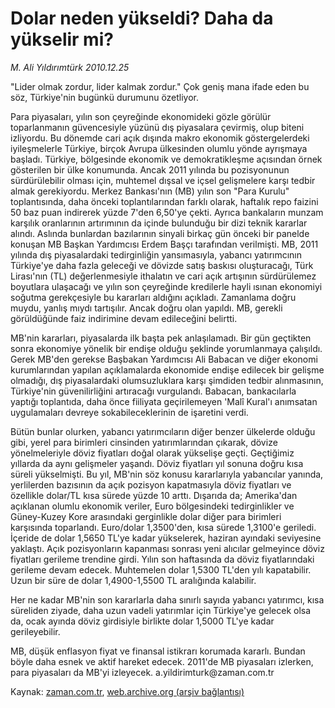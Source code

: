 # Dolar neden yükseldi? Daha da yükselir mi?

*M. Ali Yıldırımtürk 2010.12.25*

<td class="columnist-detail">
<p>"Lider olmak zordur, lider kalmak zordur." Çok geniş mana ifade eden bu söz, Türkiye'nin bugünkü durumunu özetliyor.</p>
<p>
<div id="haberMetinDiv">
<p> Para piyasaları, yılın son çeyreğinde ekonomideki gözle görülür toparlanmanın güvencesiyle yüzünü dış piyasalara çevirmiş, olup biteni izliyordu. Bu dönemde cari açık dışında makro ekonomik göstergelerdeki iyileşmelerle Türkiye, birçok Avrupa ülkesinden olumlu yönde ayrışmaya başladı. Türkiye, bölgesinde ekonomik ve demokratikleşme açısından örnek gösterilen bir ülke konumunda. Ancak 2011 yılında bu pozisyonunun sürdürülebilir olması için, muhtemel dışsal ve içsel gelişmelere karşı tedbir almak gerekiyordu. Merkez Bankası'nın (MB) yılın son "Para Kurulu" toplantısında, daha önceki toplantılarından farklı olarak, haftalık repo faizini 50 baz puan indirerek yüzde 7'den 6,50'ye çekti. Ayrıca bankaların munzam karşılık oranlarının artırımının da içinde bulunduğu bir dizi teknik kararlar alındı. Aslında bunlardan bazılarının sinyali birkaç gün önceki bir panelde konuşan MB Başkan Yardımcısı Erdem Başçı tarafından verilmişti. MB, 2011 yılında dış piyasalardaki tedirginliğin yansımasıyla, yabancı yatırımcının Türkiye'ye daha fazla geleceği ve dövizde satış baskısı oluşturacağı, Türk Lirası'nın (TL) değerlenmesiyle ithalatın ve cari açık artışının sürdürülemez boyutlara ulaşacağı ve yılın son çeyreğinde kredilerle hayli ısınan ekonomiyi soğutma gerekçesiyle bu kararları aldığını açıkladı. Zamanlama doğru muydu, yanlış mıydı tartışılır. Ancak doğru olan yapıldı. MB, gerekli görüldüğünde faiz indirimine devam edileceğini belirtti.
<p> MB'nin kararları, piyasalarda ilk başta pek anlaşılamadı. Bir gün geçtikten sonra ekonomiye yönelik bir endişe olduğu şeklinde yorumlanmaya çalışıldı. Gerek MB'den gerekse Başbakan Yardımcısı Ali Babacan ve diğer ekonomi kurumlarından yapılan açıklamalarda ekonomide endişe edilecek bir gelişme olmadığı, dış piyasalardaki olumsuzluklara karşı şimdiden tedbir alınmasının, Türkiye'nin güvenilirliğini artıracağı vurgulandı. Babacan, bankacılarla yaptığı toplantıda, daha önce fiiliyata geçirilemeyen 'Malî Kural'ı anımsatan uygulamaları devreye sokabileceklerinin de işaretini verdi.
<p> Bütün bunlar olurken, yabancı yatırımcıların diğer benzer ülkelerde olduğu gibi, yerel para birimleri cinsinden yatırımlarından çıkarak, dövize yönelmeleriyle döviz fiyatları doğal olarak yükselişe geçti. Geçtiğimiz yıllarda da aynı gelişmeler yaşandı. Döviz fiyatları yıl sonuna doğru kısa süreli yükselmişti. Bu yıl, MB'nin söz konusu kararlarıyla yabancılar yanında, yerlilerden bazısının da açık pozisyon kapatmasıyla döviz fiyatları ve özellikle dolar/TL kısa sürede yüzde 10 arttı. Dışarıda da; Amerika'dan açıklanan olumlu ekonomik veriler, Euro bölgesindeki tedirginlikler ve Güney-Kuzey Kore arasındaki gerginlikle dolar diğer para birimleri karşısında toparlandı. Euro/dolar 1,3500'den, kısa sürede 1,3100'e geriledi. İçeride de dolar 1,5650 TL'ye kadar yükselerek, haziran ayındaki seviyesine yaklaştı. Açık pozisyonların kapanması sonrası yeni alıcılar gelmeyince döviz fiyatları gerileme trendine girdi. Yılın son haftasında da döviz fiyatlarındaki gerileme devam edecek. Muhtemelen dolar 1,5300 TL'den yılı kapatabilir. Uzun bir süre de dolar 1,4900-1,5500 TL aralığında kalabilir.
<p> Her ne kadar MB'nin son kararlarla daha sınırlı sayıda yabancı yatırımcı, kısa süreliden ziyade, daha uzun vadeli yatırımlar için Türkiye'ye gelecek olsa da, ocak ayında döviz girdisiyle birlikte dolar 1,5000 TL'ye kadar gerileyebilir.
<p> MB, düşük enflasyon fiyat ve finansal istikrarı korumada kararlı. Bundan böyle daha esnek ve aktif hareket edecek. 2011'de MB piyasaları izlerken, para piyasaları da MB'yi izleyecek. a.yildirimturk@zaman.com.tr </p></p></p></p></p></div>
</p>
<a href="http://web.archive.org/web/20101226013936/mailto:a.yildirimturk@zaman.com.tr">
</a></td>

Kaynak: [zaman.com.tr](http://zaman.com.tr/yazar.do?yazino=1069889), [web.archive.org (arşiv bağlantısı)](http://web.archive.org/web/20101226013936/http://www.zaman.com.tr:80/yazar.do?yazino=1069889)
